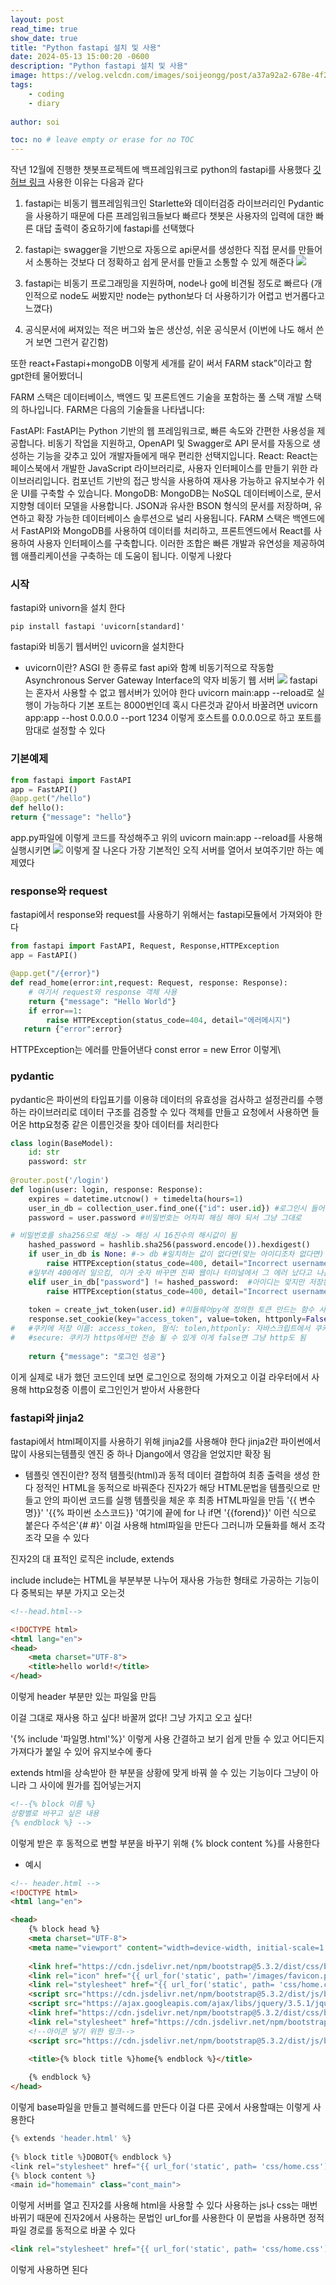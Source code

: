 ```yaml
---
layout: post
read_time: true
show_date: true
title: "Python fastapi 설치 및 사용"
date: 2024-05-13 15:00:20 -0600
description: "Python fastapi 설치 및 사용"
image: https://velog.velcdn.com/images/soijeongg/post/a37a92a2-678e-4f28-9162-248b6abeeaa6/image.png
tags: 
    - coding
    - diary
   
author: soi

toc: no # leave empty or erase for no TOC
---
```


작년 12월에 진행한 챗봇프로젝트에 백프레임워크로 python의 fastapi를 사용했다 
[깃허브 링크](https://github.com/2023-AISCHOOL-IOTA/D.O)
사용한 이유는 다음과 같다 
1. fastapi는 비동기 웹프레임워크인 Starlette와 데이터검증 라이브러리인 Pydantic을 사용하기 때문에 다른 프레임워크들보다 빠르다 
챗봇은 사용자의 입력에 대한 빠른 대답 출력이 중요하기에 fastapi를 선택했다 

2. fastapi는 swagger을 기반으로 자동으로 api문서를 생성한다 
직접 문서를 만들어서 소통하는 것보다 더 정확하고 쉽게 문서를 만들고 소통할 수 있게 해준다 
![](https://velog.velcdn.com/images/soijeongg/post/4f474cd9-4b5d-4df2-a4e7-04a548262cf8/image.png)

3. fastapi는 비동기 프로그래밍을 지원하며, node나 go에 비견될 정도로 빠르다 
(개인적으로 node도 써봤지만 node는 python보다 더 사용하기가 어렵고 번거롭다고 느꼈다)

4. 공식문서에 써져있는 적은 버그와 높은 생산성, 쉬운 공식문서 
(이번에 나도 해서 쓴거 보면 그런거 같긴함)

또한 react+Fastapi+mongoDB 이렇게 세개를 같이 써서 FARM stack”이라고 함
gpt한테 물어봤더니 

FARM 스택은 데이터베이스, 백엔드 및 프론트엔드 기술을 포함하는 풀 스택 개발 스택의 하나입니다. FARM은 다음의 기술들을 나타냅니다:

FastAPI: FastAPI는 Python 기반의 웹 프레임워크로, 빠른 속도와 간편한 사용성을 제공합니다. 비동기 작업을 지원하고, OpenAPI 및 Swagger로 API 문서를 자동으로 생성하는 기능을 갖추고 있어 개발자들에게 매우 편리한 선택지입니다.
React: React는 페이스북에서 개발한 JavaScript 라이브러리로, 사용자 인터페이스를 만들기 위한 라이브러리입니다. 컴포넌트 기반의 접근 방식을 사용하여 재사용 가능하고 유지보수가 쉬운 UI를 구축할 수 있습니다.
MongoDB: MongoDB는 NoSQL 데이터베이스로, 문서 지향형 데이터 모델을 사용합니다. JSON과 유사한 BSON 형식의 문서를 저장하며, 유연하고 확장 가능한 데이터베이스 솔루션으로 널리 사용됩니다.
FARM 스택은 백엔드에서 FastAPI와 MongoDB를 사용하여 데이터를 처리하고, 프론트엔드에서 React를 사용하여 사용자 인터페이스를 구축합니다. 이러한 조합은 빠른 개발과 유연성을 제공하여 웹 애플리케이션을 구축하는 데 도움이 됩니다.
이렇게 나왔다 

### 시작
fastapi와 univorn을 설치 한다 
```shell
pip install fastapi 'uvicorn[standard]'
```
fastapi와 비동기 웹서버인 uvicorn을 설치한다 

- uvicorn이란?
ASGI 한 종류로 fast api와 함꼐 비동기적으로 작동함
Asynchronous Server Gateway Interface의 약자 비동기 웹 서버
![](https://velog.velcdn.com/images/soijeongg/post/718841c9-0c8f-49e3-b14d-97a983204b10/image.png)
fastapi는 혼자서 사용할 수 없고 웹서버가 있어야 한다 
uvicorn main:app --reload로 실행이 가능하다 기본 포트는 8000번인데 혹시 다른것과 같아서 바꿀려면 uvicorn app:app --host 0.0.0.0 --port 1234 이렇게 호스트를 0.0.0.0으로 하고 포트를 맘대로 설정할 수 있다 

### 기본예제 
```python
from fastapi import FastAPI
app = FastAPI()
@app.get("/hello")
def hello():
return {"message": "hello"}
```
app.py파일에 이렇게 코드를 작성해주고 위의 uvicorn main:app --reload를 사용해 실행시키면 
![](https://velog.velcdn.com/images/soijeongg/post/7e5fba5e-5e15-4a25-bf26-1e068e84d8f4/image.png)
이렇게 잘 나온다 
가장 기본적인 오직 서버를 열어서 보여주기만 하는 예제였다 

### response와 request
fastapi에서 response와 request를 사용하기 위해서는 fastapi모듈에서 가져와야 한다 
```python
from fastapi import FastAPI, Request, Response,HTTPException
app = FastAPI()

@app.get("/{error}")
def read_home(error:int,request: Request, response: Response):
    # 여기서 request와 response 객체 사용
    return {"message": "Hello World"}
    if error==1:
    	raise HTTPException(status_code=404, detail="에러메시지")
   return {"error":error}
```
HTTPException는 에러를 만들어낸다  const error = new Error 이렇게\

### pydantic
pydantic은 파이썬의 타입표기를 이용햐 데이터의 유효성을 검사하고 설정관리를 수행하는 라이브러리로 데이터 구조를 검증할 수 있다 
객체를 만들고 요청에서 사용하면 들어온 http요청중 같은 이름인것을 찾아 데이터를 처리한다 
```python
class login(BaseModel):
    id: str
    password: str
    
@router.post('/login')
def login(user: login, response: Response):
    expires = datetime.utcnow() + timedelta(hours=1)  
    user_in_db = collection_user.find_one({"id": user.id}) #로그인시 들어온 user라는 값에 있는 id를 가지고 일치하는게 있는지 검색
    password = user.password #비밀번호는 어차피 해싱 해야 되서 그냥 그대로 

# 비밀번호를 sha256으로 해싱 -> 해싱 시 16진수의 해시값이 됨
    hashed_password = hashlib.sha256(password.encode()).hexdigest()
    if user_in_db is None: #-> db #일치하는 값이 없다면(맞는 아이디조차 없다면)
        raise HTTPException(status_code=400, detail="Incorrect username or password")
    #일부러 400에러 일으킴, 이거 숫자 바꾸면 진짜 웹이나 터미널에서 그 에러 났다고 나옴 신기
    elif user_in_db["password"] != hashed_password:  #아이디는 맞지만 저장된 비밀번호가 해시비밀번호와 다르다면
        raise HTTPException(status_code=400, detail="Incorrect username or password")# 오류
    
    token = create_jwt_token(user.id) #미들웨어py에 정의한 토큰 만드는 함수 사용해 id를 가지고 토큰을 만듬
    response.set_cookie(key="access_token", value=token, httponly=False, secure=False, expires =expires.timestamp() ) 
#   #쿠키에 저장 이름: access_token, 형식: tolen,httponly: 자바스크립트에서 쿠키 접근X 보안 강화를 위해  
#   #secure: 쿠키가 https에서만 전송 될 수 있게 이게 false면 그냥 http도 됨 
   
    return {"message": "로그인 성공"}
```
이게 실제로 내가 했던 코드인데 보면 로그인으로 정의해 가져오고 이걸 라우터에서 사용해 http요청중 이름이 로그인인거 받아서 사용한다 

### fastapi와 jinja2
fastapi에서 html페이지를 사용하기 위해 jinja2를 사용해야 한다 
jinja2란 파이썬에서 많이 사용되는템플릿 엔진 중 하나
Django에서 영감을 얻었지만 확장 됨

- 템플릿 엔진이란?
정적 템플릿(html)과 동적 데이터 결합하여 최종 출력을 생성 한다
정적인 HTML을 동적으로 바꿔준다
진자2가 해당 HTML문법을 템플릿으로 만들고 안의 파이썬 코드를 실행
템플릿을 체운 후 최종 HTML파일을 만듬
'{{ 변수명}}'
'{{% 파이썬 소스코드}} '여기에 끝에 for 나 if면 '{{forend}}' 이런 식으로 붙은다
주석은'{# #}'
이걸 사용해 html파일을 만든다 
그러니까 모듈화를 해서 조각조각 모을 수 있다 

진자2의 대 표적인 로직은 include, extends

include
include는 HTML을 부분부분 나누어 재사용 가능한 형태로 가공하는 기능이다
중복되는 부분 가지고 오는것
```html
<!--head.html-->

<!DOCTYPE html>
<html lang="en">
<head>
    <meta charset="UTF-8">
    <title>hello world!</title>
</head>
```
이렇게 header 부분만 있는 파일읋 만듬

이걸 그대로 재사용 하고 싶다! 바꿀꺼 없다! 그냥 가지고 오고 싶다!

'{% include '파일명.html'%}' 이렇게 사용
간결하고 보기 쉽게 만들 수 있고 어디든지 가져다가 붙일 수 있어 유지보수에 좋다

extends
html을 상속받아 한 부분을 상황에 맞게 바꿔 쓸 수 있는 기능이다
그냥이 아니라 그 사이에 뭔가를 집어넣는거지
```html
<!--{% block 이름 %}
상황별로 바꾸고 싶은 내용
{% endblock %} -->
```
이렇게 받은 후 동적으로 변할 부분을 바꾸기 위해 {% block content %}를 사용한다 

- 예시
```html
<!-- header.html -->
<!DOCTYPE html>
<html lang="en">

<head>
    {% block head %}
    <meta charset="UTF-8">
    <meta name="viewport" content="width=device-width, initial-scale=1.0">
    
    <link href="https://cdn.jsdelivr.net/npm/bootstrap@5.3.2/dist/css/bootstrap.min.css" rel="stylesheet">
    <link rel="icon" href="{{ url_for('static', path='/images/favicon.png') }}" type="image/x-icon">
    <link rel="stylesheet" href="{{ url_for('static', path= 'css/home.css')}}">
    <script src="https://cdn.jsdelivr.net/npm/bootstrap@5.3.2/dist/js/bootstrap.bundle.min.js"></script>
    <script src="https://ajax.googleapis.com/ajax/libs/jquery/3.5.1/jquery.min.js"></script>
    <link href="https://cdn.jsdelivr.net/npm/bootstrap@5.3.2/dist/css/bootstrap.min.css" rel="stylesheet">
    <link rel="stylesheet" href="https://cdn.jsdelivr.net/npm/bootstrap-icons@1.10.5/font/bootstrap-icons.css">
    <!--아이콘 넣기 위한 링크-->
    <script src="https://cdn.jsdelivr.net/npm/bootstrap@5.3.2/dist/js/bootstrap.bundle.min.js"></script>

    <title>{% block title %}home{% endblock %}</title>
    
    {% endblock %}
</head>
  ```
이렇게 base파일을 만들고 블럭헤드를 만든다 
이걸 다른 곳에서 사용할때는 이렇게 사용한다 
```python
{% extends 'header.html' %}
 
{% block title %}DOBOT{% endblock %}
<link rel="stylesheet" href="{{ url_for('static', path= 'css/home.css')}}">
{% block content %}
<main id="homemain" class="cont_main">
```

이렇게 서버를 열고 진자2를 사용해 html을 사용할 수 있다 
사용하는 js나 css는 매번 바뀌기 때문에 진자2에서 사용하는 문법인 url_for를 사용한다 
이 문법을 사용하면 정적파일 경로를 동적으로 바꿀 수 있다 
```html
<link rel="stylesheet" href="{{ url_for('static', path= 'css/home.css')}}">
```
이렇게 사용하면 된다 